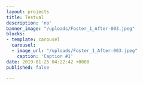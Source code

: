 ```yaml
---
layout: projects
title: Testual
description: 'no'
banner_image: "/uploads/Foster_1_After-003.jpeg"
blocks:
- template: carousel
  carousel:
  - image_url: "/uploads/Foster_1_After-003.jpeg"
    caption: 'Caption #1'
date: 2019-01-25 04:22:42 +0000
published: false

---
```

